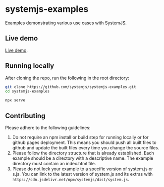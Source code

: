 # systemjs-examples

Examples demonstrating various use cases with SystemJS.

## Live demo

[Live demo](https://systemjs.github.io/systemjs-examples/).

## Running locally

After cloning the repo, run the following in the root directory:
```sh
git clone https://github.com/systemjs/systemjs-examples.git
cd systemjs-examples

npx serve
```

## Contributing

Please adhere to the following guidelines:

1. Do not require an npm install or build step for running locally or for github pages deployment. This means you should push all built files to github and update the built files every time you change the source files.
2. Please follow the directory structure that is already established. Each example should be a directory with a descriptive name. The example directory must contain an index.html file.
3. Please do not lock your example to a specific version of system.js or s.js. You can link to the latest version of system.js and its extras with `https://cdn.jsdelivr.net/npm/systemjs/dist/system.js`.